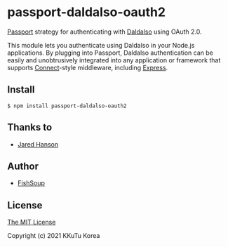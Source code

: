 # passport-daldalso-oauth2
[Passport](http://passportjs.org/) strategy for authenticating with [Daldalso](https://daldal.so/)
using OAuth 2.0.

This module lets you authenticate using Daldalso in your Node.js applications.
By plugging into Passport, Daldalso authentication can be easily and
unobtrusively integrated into any application or framework that supports
[Connect](http://www.senchalabs.org/connect/)-style middleware, including
[Express](http://expressjs.com/).

## Install

    $ npm install passport-daldalso-oauth2

## Thanks to 

  - [Jared Hanson](http://github.com/jaredhanson)

## Author

  - [FishSoup](http://github.com/sengsung)
  
## License

[The MIT License](http://opensource.org/licenses/MIT)

Copyright (c) 2021 KKuTu Korea